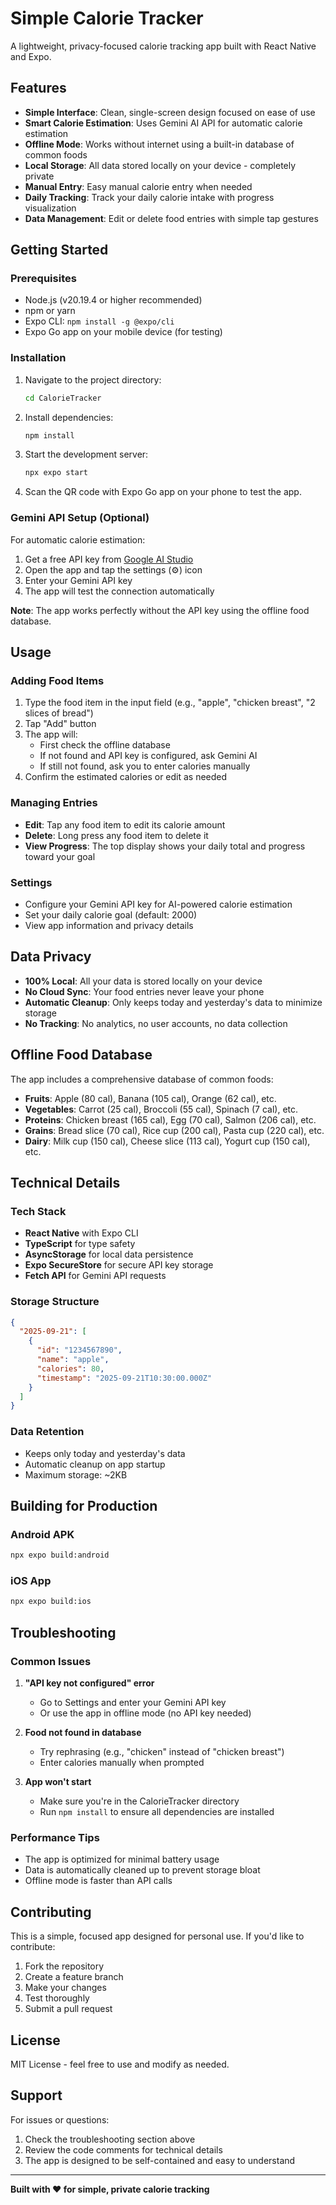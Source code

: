 # Simple Calorie Tracker

A lightweight, privacy-focused calorie tracking app built with React Native and Expo.

## Features

- **Simple Interface**: Clean, single-screen design focused on ease of use
- **Smart Calorie Estimation**: Uses Gemini AI API for automatic calorie estimation
- **Offline Mode**: Works without internet using a built-in database of common foods
- **Local Storage**: All data stored locally on your device - completely private
- **Manual Entry**: Easy manual calorie entry when needed
- **Daily Tracking**: Track your daily calorie intake with progress visualization
- **Data Management**: Edit or delete food entries with simple tap gestures

## Getting Started

### Prerequisites

- Node.js (v20.19.4 or higher recommended)
- npm or yarn
- Expo CLI: `npm install -g @expo/cli`
- Expo Go app on your mobile device (for testing)

### Installation

1. Navigate to the project directory:
   ```bash
   cd CalorieTracker
   ```

2. Install dependencies:
   ```bash
   npm install
   ```

3. Start the development server:
   ```bash
   npx expo start
   ```

4. Scan the QR code with Expo Go app on your phone to test the app.

### Gemini API Setup (Optional)

For automatic calorie estimation:

1. Get a free API key from [Google AI Studio](https://aistudio.google.com/)
2. Open the app and tap the settings (⚙️) icon
3. Enter your Gemini API key
4. The app will test the connection automatically

**Note**: The app works perfectly without the API key using the offline food database.

## Usage

### Adding Food Items

1. Type the food item in the input field (e.g., "apple", "chicken breast", "2 slices of bread")
2. Tap "Add" button
3. The app will:
   - First check the offline database
   - If not found and API key is configured, ask Gemini AI
   - If still not found, ask you to enter calories manually
4. Confirm the estimated calories or edit as needed

### Managing Entries

- **Edit**: Tap any food item to edit its calorie amount
- **Delete**: Long press any food item to delete it
- **View Progress**: The top display shows your daily total and progress toward your goal

### Settings

- Configure your Gemini API key for AI-powered calorie estimation
- Set your daily calorie goal (default: 2000)
- View app information and privacy details

## Data Privacy

- **100% Local**: All your data is stored locally on your device
- **No Cloud Sync**: Your food entries never leave your phone
- **Automatic Cleanup**: Only keeps today and yesterday's data to minimize storage
- **No Tracking**: No analytics, no user accounts, no data collection

## Offline Food Database

The app includes a comprehensive database of common foods:

- **Fruits**: Apple (80 cal), Banana (105 cal), Orange (62 cal), etc.
- **Vegetables**: Carrot (25 cal), Broccoli (55 cal), Spinach (7 cal), etc.
- **Proteins**: Chicken breast (165 cal), Egg (70 cal), Salmon (206 cal), etc.
- **Grains**: Bread slice (70 cal), Rice cup (200 cal), Pasta cup (220 cal), etc.
- **Dairy**: Milk cup (150 cal), Cheese slice (113 cal), Yogurt cup (150 cal), etc.

## Technical Details

### Tech Stack
- **React Native** with Expo CLI
- **TypeScript** for type safety
- **AsyncStorage** for local data persistence
- **Expo SecureStore** for secure API key storage
- **Fetch API** for Gemini API requests

### Storage Structure
```json
{
  "2025-09-21": [
    {
      "id": "1234567890",
      "name": "apple",
      "calories": 80,
      "timestamp": "2025-09-21T10:30:00.000Z"
    }
  ]
}
```

### Data Retention
- Keeps only today and yesterday's data
- Automatic cleanup on app startup
- Maximum storage: ~2KB

## Building for Production

### Android APK
```bash
npx expo build:android
```

### iOS App
```bash
npx expo build:ios
```

## Troubleshooting

### Common Issues

1. **"API key not configured" error**
   - Go to Settings and enter your Gemini API key
   - Or use the app in offline mode (no API key needed)

2. **Food not found in database**
   - Try rephrasing (e.g., "chicken" instead of "chicken breast")
   - Enter calories manually when prompted

3. **App won't start**
   - Make sure you're in the CalorieTracker directory
   - Run `npm install` to ensure all dependencies are installed

### Performance Tips

- The app is optimized for minimal battery usage
- Data is automatically cleaned up to prevent storage bloat
- Offline mode is faster than API calls

## Contributing

This is a simple, focused app designed for personal use. If you'd like to contribute:

1. Fork the repository
2. Create a feature branch
3. Make your changes
4. Test thoroughly
5. Submit a pull request

## License

MIT License - feel free to use and modify as needed.

## Support

For issues or questions:
1. Check the troubleshooting section above
2. Review the code comments for technical details
3. The app is designed to be self-contained and easy to understand

---

**Built with ❤️ for simple, private calorie tracking**
